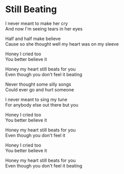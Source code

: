 # Still Beating  

I never meant to make her cry  
And now I'm seeing tears in her eyes  

Half and half make believe  
Cause so she thought well my heart was on my sleeve  

Honey I cried too  
You better believe it  

Honey my heart still beats for you  
Even though you don't feel it beating  

Never thought some silly songs  
Could ever go and hurt someone  

I never meant to sing my tune  
For anybody else out there but you  

Honey I cried too  
You better believe it  

Honey my heart still beats for you  
Even though you don't feel it  

Honey I cried too  
You better believe it  

Honey my heart still beats for you  
Even though you don't feel it beating  
